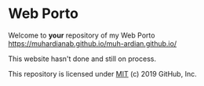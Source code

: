 # Web Porto

Welcome to **your** repository of my Web Porto https://muhardianab.github.io/muh-ardian.github.io/

This website hasn't done and still on process.

This repository is licensed under [MIT](../LICENSE) (c) 2019 GitHub, Inc.


